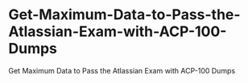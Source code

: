 # Get-Maximum-Data-to-Pass-the-Atlassian-Exam-with-ACP-100-Dumps
Get Maximum Data to Pass the Atlassian Exam with ACP-100 Dumps
